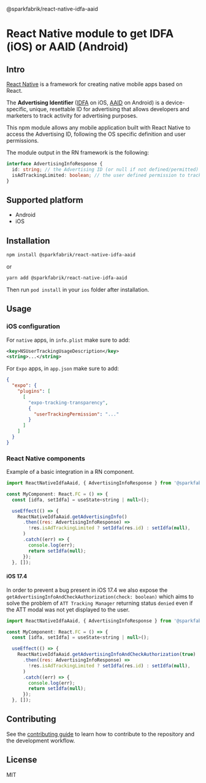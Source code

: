 @sparkfabrik/react-native-idfa-aaid

# React Native module to get IDFA (iOS) or AAID (Android)

## Intro

[React Native](https://reactnative.dev/) is a framework for creating native mobile apps based on React.

The **Advertising Identifier** ([IDFA](https://developer.apple.com/documentation/adsupport/asidentifiermanager) on iOS, [AAID](https://developer.android.com/training/articles/ad-id) on Android) is a device-specific, unique, resettable ID for advertising that allows developers and marketers to track activity for advertising purposes.

This npm module allows any mobile application built with React Native to access the Advertising ID, following the OS specific definition and user permissions.

The module output in the RN framework is the following:

```ts
interface AdvertisingInfoResponse {
  id: string; // the Advertising ID (or null if not defined/permitted)
  isAdTrackingLimited: boolean; // the user defined permission to track
}
```

## Supported platform

- Android
- iOS

## Installation

```sh
npm install @sparkfabrik/react-native-idfa-aaid
```

or

```sh
yarn add @sparkfabrik/react-native-idfa-aaid
```

Then run `pod install` in your `ios` folder after installation.

## Usage

### iOS configuration

For `native` apps, in `info.plist` make sure to add:

```xml
<key>NSUserTrackingUsageDescription</key>
<string>...</string>
```

For `Expo` apps, in `app.json` make sure to add:

```json
{
  "expo": {
    "plugins": [
      [
        "expo-tracking-transparency",
        {
          "userTrackingPermission": "..."
        }
      ]
    ]
  }
}
```

### React Native components

Example of a basic integration in a RN component.

```js
import ReactNativeIdfaAaid, { AdvertisingInfoResponse } from '@sparkfabrik/react-native-idfa-aaid';

const MyComponent: React.FC = () => {
  const [idfa, setIdfa] = useState<string | null>();

  useEffect(() => {
    ReactNativeIdfaAaid.getAdvertisingInfo()
      .then((res: AdvertisingInfoResponse) =>
        !res.isAdTrackingLimited ? setIdfa(res.id) : setIdfa(null),
      )
      .catch((err) => {
        console.log(err);
        return setIdfa(null);
      });
  }, []);
```

#### iOS 17.4

In order to prevent a bug present in iOS 17.4 we also expose the `getAdvertisingInfoAndCheckAuthorization(check: boolean)` which aims to solve the problem of `ATT Tracking Manager` returning status `denied` even if the ATT modal was not yet displayed to the user.

```js
import ReactNativeIdfaAaid, { AdvertisingInfoResponse } from '@sparkfabrik/react-native-idfa-aaid';

const MyComponent: React.FC = () => {
  const [idfa, setIdfa] = useState<string | null>();

  useEffect(() => {
    ReactNativeIdfaAaid.getAdvertisingInfoAndCheckAuthorization(true)
      .then((res: AdvertisingInfoResponse) =>
        !res.isAdTrackingLimited ? setIdfa(res.id) : setIdfa(null),
      )
      .catch((err) => {
        console.log(err);
        return setIdfa(null);
      });
  }, []);
```

## Contributing

See the [contributing guide](CONTRIBUTING.md) to learn how to contribute to the repository and the development workflow.

## License

MIT
